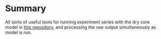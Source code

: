 <!-- Modifications to the GFDL dry core Fortran source for a series of experiments with the thermal damping timescale. For more info, see recent publication. -->
# Summary
All sorts of useful tools for running experiment series with the dry core model in [this repository](https://github.com/lukelbd/gfdl-drycore.git), and processing the raw output simultaneously as model is run.

